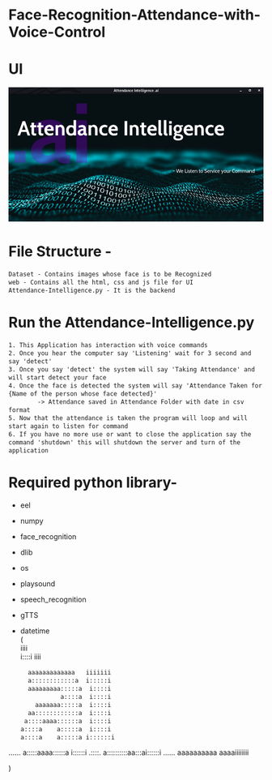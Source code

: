 # Face-Recognition-Attendance-with-Voice-Control

# UI

<img src="web/Attendance Intelligence - UI.png" alt="My cool logo"/>

# File Structure -
    Dataset - Contains images whose face is to be Recognized 
    web - Contains all the html, css and js file for UI 
    Attendance-Intelligence.py - It is the backend
    
# Run the Attendance-Intelligence.py
    1. This Application has interaction with voice commands 
    2. Once you hear the computer say 'Listening' wait for 3 second and say 'detect' 
    3. Once you say 'detect' the system will say 'Taking Attendance' and will start detect your face
    4. Once the face is detected the system will say 'Attendance Taken for {Name of the person whose face detected}' 
            -> Attendance saved in Attendance Folder with date in csv format
    5. Now that the attendance is taken the program will loop and will start again to listen for command 
    6. If you have no more use or want to close the application say the command 'shutdown' this will shutdown the server and turn of the application 
    
    
# Required python library-
  - eel
  - numpy
  - face_recognition
  - dlib
  - os
  - playsound
  - speech_recognition 
  - gTTS
  - datetime                                
 (                                 
                            iiii  
                           i::::i 
                            iiii  
                                  
          aaaaaaaaaaaaa   iiiiiii 
          a::::::::::::a  i:::::i 
          aaaaaaaaa:::::a  i::::i 
                   a::::a  i::::i 
            aaaaaaa:::::a  i::::i 
          aa::::::::::::a  i::::i 
         a::::aaaa::::::a  i::::i 
        a::::a    a:::::a  i::::i 
        a::::a    a:::::a i::::::i
 ...... a:::::aaaa::::::a i::::::i
 .::::.  a::::::::::aa:::ai::::::i
 ......   aaaaaaaaaa  aaaaiiiiiiii
 
 )
